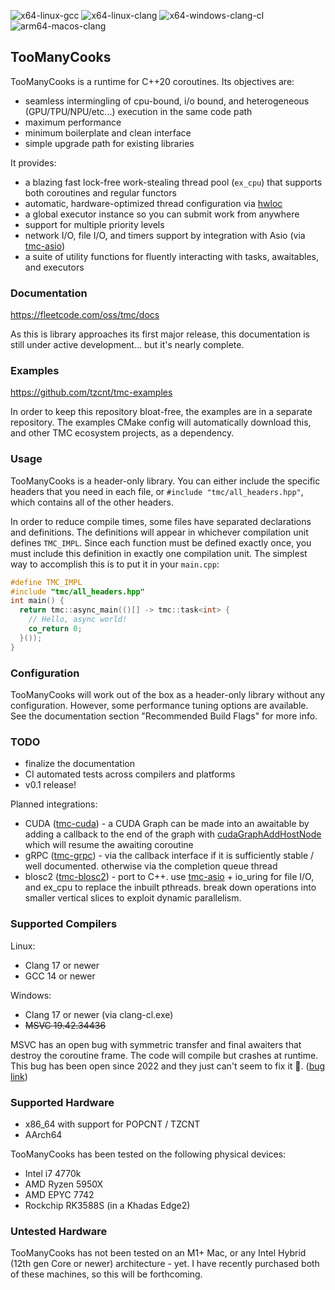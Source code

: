 ![x64-linux-gcc](https://github.com/tzcnt/TooManyCooks/actions/workflows/x64-linux-gcc.yml/badge.svg) ![x64-linux-clang](https://github.com/tzcnt/TooManyCooks/actions/workflows/x64-linux-clang.yml/badge.svg) ![x64-windows-clang-cl](https://github.com/tzcnt/TooManyCooks/actions/workflows/x64-windows-clang-cl.yml/badge.svg) ![arm64-macos-clang](https://github.com/tzcnt/TooManyCooks/actions/workflows/arm64-macos-clang.yml/badge.svg)

## TooManyCooks
TooManyCooks is a runtime for C++20 coroutines. Its objectives are:
- seamless intermingling of cpu-bound, i/o bound, and heterogeneous (GPU/TPU/NPU/etc...) execution in the same code path
- maximum performance
- minimum boilerplate and clean interface
- simple upgrade path for existing libraries

It provides:
- a blazing fast lock-free work-stealing thread pool (`ex_cpu`) that supports both coroutines and regular functors
- automatic, hardware-optimized thread configuration via [hwloc](https://www.open-mpi.org/projects/hwloc/)
- a global executor instance so you can submit work from anywhere
- support for multiple priority levels
- network I/O, file I/O, and timers support by integration with Asio (via [tmc-asio](https://github.com/tzcnt/tmc-asio))
- a suite of utility functions for fluently interacting with tasks, awaitables, and executors

### Documentation
https://fleetcode.com/oss/tmc/docs

As this is library approaches its first major release, this documentation is still under active development... but it's nearly complete.

### Examples
https://github.com/tzcnt/tmc-examples

In order to keep this repository bloat-free, the examples are in a separate repository. The examples CMake config will automatically download this, and other TMC ecosystem projects, as a dependency. 

### Usage
TooManyCooks is a header-only library. You can either include the specific headers that you need in each file, or `#include "tmc/all_headers.hpp"`, which contains all of the other headers.

In order to reduce compile times, some files have separated declarations and definitions. The definitions will appear in whichever compilation unit defines `TMC_IMPL`. Since each function must be defined exactly once, you must include this definition in exactly one compilation unit. The simplest way to accomplish this is to put it in your `main.cpp`:
```cpp
#define TMC_IMPL
#include "tmc/all_headers.hpp"
int main() {
  return tmc::async_main(()[] -> tmc::task<int> {
    // Hello, async world!
    co_return 0;
  }());
}
```

### Configuration
TooManyCooks will work out of the box as a header-only library without any configuration.
However, some performance tuning options are available. See the documentation section "Recommended Build Flags" for more info.

### TODO
  - finalize the documentation
  - CI automated tests across compilers and platforms
  - v0.1 release!

Planned integrations:
- CUDA ([tmc-cuda](https://github.com/tzcnt/tmc-cuda)) - a CUDA Graph can be made into an awaitable by adding a callback to the end of the graph with [cudaGraphAddHostNode](https://docs.nvidia.com/cuda/cuda-runtime-api/group__CUDART__GRAPH.html#group__CUDART__GRAPH_1g30e16d2715f09683f0aa8ac2b870cf71) which will resume the awaiting coroutine
- gRPC ([tmc-grpc](https://github.com/tzcnt/tmc-grpc)) - via the callback interface if it is sufficiently stable / well documented. otherwise via the completion queue thread
- blosc2 ([tmc-blosc2](https://github.com/tzcnt/tmc-blosc2)) - port to C++. use [tmc-asio](https://github.com/tzcnt/tmc-asio) + io_uring for file I/O, and ex_cpu to replace the inbuilt pthreads. break down operations into smaller vertical slices to exploit dynamic parallelism.

### Supported Compilers
Linux:
- Clang 17 or newer
- GCC 14 or newer

Windows:
- Clang 17 or newer (via clang-cl.exe)
- ~~MSVC 19.42.34436~~

MSVC has an open bug with symmetric transfer and final awaiters that destroy the coroutine frame. The code will compile but crashes at runtime. This bug has been open since 2022 and they just can't seem to fix it 🤔. ([bug link](https://developercommunity.visualstudio.com/t/Incorrect-code-generation-for-symmetric/1659260?scope=follow&viewtype=all))

### Supported Hardware
- x86_64 with support for POPCNT / TZCNT
- AArch64

TooManyCooks has been tested on the following physical devices:
- Intel i7 4770k
- AMD Ryzen 5950X
- AMD EPYC 7742
- Rockchip RK3588S (in a Khadas Edge2)

### Untested Hardware
TooManyCooks has not been tested on an M1+ Mac, or any Intel Hybrid (12th gen Core or newer) architecture - yet. I have recently purchased both of these machines, so this will be forthcoming.
